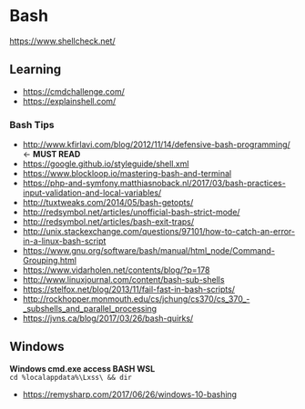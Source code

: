 # Bash

https://www.shellcheck.net/

## Learning
- https://cmdchallenge.com/
- https://explainshell.com/

### Bash Tips
- http://www.kfirlavi.com/blog/2012/11/14/defensive-bash-programming/ <- **MUST READ**
- https://google.github.io/styleguide/shell.xml
- https://www.blockloop.io/mastering-bash-and-terminal
- https://php-and-symfony.matthiasnoback.nl/2017/03/bash-practices-input-validation-and-local-variables/
- http://tuxtweaks.com/2014/05/bash-getopts/
- http://redsymbol.net/articles/unofficial-bash-strict-mode/
- http://redsymbol.net/articles/bash-exit-traps/
- http://unix.stackexchange.com/questions/97101/how-to-catch-an-error-in-a-linux-bash-script
- https://www.gnu.org/software/bash/manual/html_node/Command-Grouping.html
- https://www.vidarholen.net/contents/blog/?p=178
- http://www.linuxjournal.com/content/bash-sub-shells
- https://stelfox.net/blog/2013/11/fail-fast-in-bash-scripts/
- http://rockhopper.monmouth.edu/cs/jchung/cs370/cs_370_-_subshells_and_parallel_processing
- https://jvns.ca/blog/2017/03/26/bash-quirks/

## Windows
**Windows cmd.exe access BASH WSL**  
`cd %localappdata%\Lxss\ && dir`
- https://remysharp.com/2017/06/26/windows-10-bashing